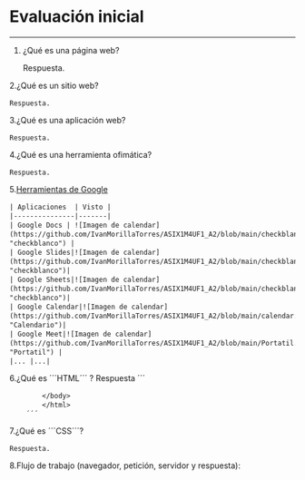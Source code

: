 # Evaluación inicial
----

1. ¿Qué es una página web?

    Respuesta.

2.¿Qué es un sitio web?

    Respuesta.

3.¿Qué es una aplicación web?

    Respuesta.

4.¿Qué es una herramienta ofimática?

    Respuesta.

5.[Herramientas de Google](https://www.google.com/intl/es-419/chrome/browser-tools/)

    | Aplicaciones  | Visto |
    |---------------|-------|
    | Google Docs | ![Imagen de calendar](https://github.com/IvanMorillaTorres/ASIX1M4UF1_A2/blob/main/checkblanco.png "checkblanco") |
    | Google Slides|![Imagen de calendar](https://github.com/IvanMorillaTorres/ASIX1M4UF1_A2/blob/main/checkblanco.png "checkblanco")|
    | Google Sheets|![Imagen de calendar](https://github.com/IvanMorillaTorres/ASIX1M4UF1_A2/blob/main/checkblanco.png "checkblanco")|
    | Google Calendar|![Imagen de calendar](https://github.com/IvanMorillaTorres/ASIX1M4UF1_A2/blob/main/calendar.png "Calendario")|
    | Google Meet|![Imagen de calendar](https://github.com/IvanMorillaTorres/ASIX1M4UF1_A2/blob/main/Portatil.png "Portatil") |
    |... |...|

6.¿Qué es ´´´HTML´´´ ?
    Respuesta
        ´´´
            <!DOCTYPE html>
            <html lang="en">
            <head>
                <meta charset="UTF-8">
                <meta http-equiv="X-UA-Compatible" content="IE-edge">
                <meta name="viewport" content="width=device-width, initial-scale=1.0">
                <title>Document</title>
            </head>
            <body>

            </body>
            </html>
        ´´´
7.¿Qué es ´´´CSS´´´?

    Respuesta.

8.Flujo de trabajo (navegador, petición, servidor y respuesta):